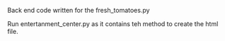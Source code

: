 Back end code written for the fresh_tomatoes.py

Run entertanment_center.py as it contains teh method to create the html file.